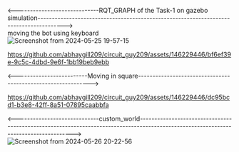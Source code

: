 <-----------------------------RQT_GRAPH of the Task-1 on gazebo simulation---------------------------------------------------------------------------------------> <br/>
moving the bot using keyboard<br/>
![Screenshot from 2024-05-25 19-57-15](https://github.com/abhaygill209/circuit_guy209/assets/146229446/9cfdaf15-1b63-471a-ae04-3de3bcfba335)


https://github.com/abhaygill209/circuit_guy209/assets/146229446/bf6ef39e-9c5c-4dbd-9e6f-1bb19beb9ebb



<-------------------------Moving in square-------------------------------------------------------------><br/>


https://github.com/abhaygill209/circuit_guy209/assets/146229446/dc95bcd1-b3e8-42ff-8a51-07895caabbfa





<-----------------------------custom_world-------------------------------------------------------------------------------------------------------------------------------------> <br/>
![Screenshot from 2024-05-26 20-22-56](https://github.com/abhaygill209/circuit_guy209/assets/146229446/b5f489a2-3a66-46f3-9075-cbfd670a8ebc)
